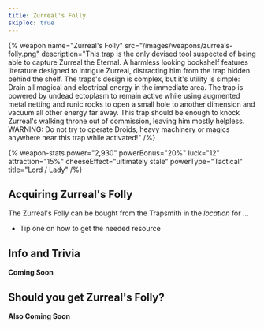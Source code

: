 ```yaml
---
title: Zurreal's Folly
skipToc: true
---
```


{% weapon
 name="Zurreal's Folly"
 src="/images/weapons/zurreals-folly.png"
 description="This trap is the only devised tool suspected of being able to capture Zurreal the Eternal. A harmless looking bookshelf features literature designed to intrigue Zurreal, distracting him from the trap hidden behind the shelf. The traps's design is complex, but it's utility is simple: Drain all magical and electrical energy in the immediate area. The trap is powered by undead ectoplasm to remain active while using augmented metal netting and runic rocks to open a small hole to another dimension and vacuum all other energy far away. This trap should be enough to knock Zurreal's walking throne out of commission, leaving him mostly helpless. WARNING: Do not try to operate Droids, heavy machinery or magics anywhere near this trap while activated!"
/%}

{% weapon-stats
 power="2,930"
 powerBonus="20%"
 luck="12"
 attraction="15%"
 cheeseEffect="ultimately stale"
 powerType="Tactical"
 title="Lord / Lady"
/%}

## Acquiring Zurreal's Folly

The Zurreal's Folly can be bought from the Trapsmith in the *location* for ...

- Tip one on how to get the needed resource

## Info and Trivia

**Coming Soon**

## Should you get Zurreal's Folly?

**Also Coming Soon**
